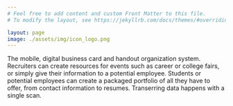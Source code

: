 ```yaml
---
# Feel free to add content and custom Front Matter to this file.
# To modify the layout, see https://jekyllrb.com/docs/themes/#overriding-theme-defaults

layout: page
image: ./assets/img/icon_logo.png
---
```


The mobile, digital business card and handout organization system. Recruiters can create resources for events such as career or college fairs, or simply give their information to a potential employee. Students or potential employees can create a packaged portfolio of all they have to offer, from contact information to resumes. Transerring data happens with a single scan. 
